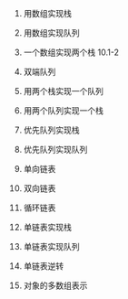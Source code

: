 1. 用数组实现栈

2. 用数组实现队列
   
3. 一个数组实现两个栈 10.1-2

4. 双端队列

5. 用两个栈实现一个队列

6. 用两个队列实现一个栈

7.  优先队列实现栈

8.  优先队列实现队列

9.  单向链表

10. 双向链表

11. 循环链表

12. 单链表实现栈

13. 单链表实现队列

14. 单链表逆转

15. 对象的多数组表示